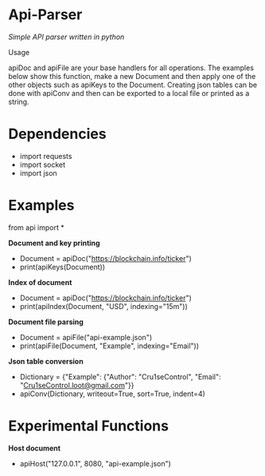 # Api-Parser
*Simple API parser written in python*

Usage

apiDoc and apiFile are your base handlers for all operations. The examples below show this function, make a new Document and then apply one of the other objects such as apiKeys to the Document. Creating json tables can be done with apiConv and then can be exported to a local file or printed as a string.

# Dependencies
- import requests
- import socket
- import json

# Examples
from api import *

**Document and key printing**
- Document = apiDoc("https://blockchain.info/ticker")
- print(apiKeys(Document))

**Index of document**
- Document = apiDoc("https://blockchain.info/ticker")
- print(apiIndex(Document, "USD", indexing="15m"))

**Document file parsing**
- Document = apiFile("api-example.json")
- print(apiFile(Document, "Example", indexing="Email"))

**Json table conversion**
- Dictionary = {"Example": {"Author": "Cru1seControl", "Email": "Cru1seControl.loot@gmail.com"}}
- apiConv(Dictionary, writeout=True, sort=True, indent=4)

# Experimental Functions

**Host document**
- apiHost("127.0.0.1", 8080, "api-example.json")
